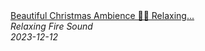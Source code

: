 <!--2024-01-14 01:04:00-->
<div class="yb">
  <a class="nodecor" href="/posts.html?relaks/beautiful_christmas_ambience_relaxing_christmas_classical_piano_music_fireplace_merry_christmas">
    <img class="preview" data-videoid="OtViE5nG9hE" src="https://i.ytimg.com/vi/OtViE5nG9hE/hqdefault.jpg" align="middle" alt="">
  </a>
  <div class="inlbl text">
    <a class="nodecor" href="/posts.html?relaks/beautiful_christmas_ambience_relaxing_christmas_classical_piano_music_fireplace_merry_christmas">Beautiful Christmas Ambience 🎄🎅 Relaxing...</a><br>
    <i class="smaller2">Relaxing Fire Sound</i><br>
    <i class="smaller3">2023-12-12</i>
  </div>
</div>
